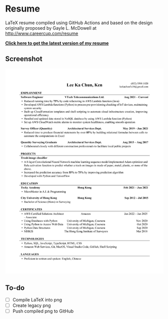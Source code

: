 # Resume
LaTeX resume compiled using GitHub Actions and based on the design originally proposed by Gayle L. McDowell at 
http://www.careercup.com/resume

<a href="https://github.com/kenlee0305/resume/releases/latest"><strong>Click here to get the latest version of my resume</strong></a>

## Screenshot
<img src="https://github.com/kenlee0305/resume/blob/main/Lee-Ka-Chun_Resume.png" width="600px"/>

## To-do
- [ ] Compile LaTeX into png
- [ ] Create legacy png
- [ ] Push compiled png to GitHub
